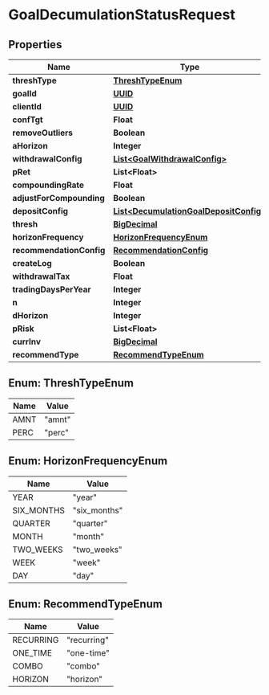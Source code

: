 
# GoalDecumulationStatusRequest

## Properties
Name | Type | Description | Notes
------------ | ------------- | ------------- | -------------
**threshType** | [**ThreshTypeEnum**](#ThreshTypeEnum) |  |  [optional]
**goalId** | [**UUID**](UUID.md) |  |  [optional]
**clientId** | [**UUID**](UUID.md) |  |  [optional]
**confTgt** | **Float** |  |  [optional]
**removeOutliers** | **Boolean** |  |  [optional]
**aHorizon** | **Integer** |  |  [optional]
**withdrawalConfig** | [**List&lt;GoalWithdrawalConfig&gt;**](GoalWithdrawalConfig.md) |  |  [optional]
**pRet** | **List&lt;Float&gt;** |  | 
**compoundingRate** | **Float** |  |  [optional]
**adjustForCompounding** | **Boolean** |  |  [optional]
**depositConfig** | [**List&lt;DecumulationGoalDepositConfig&gt;**](DecumulationGoalDepositConfig.md) |  |  [optional]
**thresh** | [**BigDecimal**](BigDecimal.md) |  |  [optional]
**horizonFrequency** | [**HorizonFrequencyEnum**](#HorizonFrequencyEnum) |  |  [optional]
**recommendationConfig** | [**RecommendationConfig**](RecommendationConfig.md) |  |  [optional]
**createLog** | **Boolean** |  |  [optional]
**withdrawalTax** | **Float** |  |  [optional]
**tradingDaysPerYear** | **Integer** |  |  [optional]
**n** | **Integer** |  |  [optional]
**dHorizon** | **Integer** |  |  [optional]
**pRisk** | **List&lt;Float&gt;** |  | 
**currInv** | [**BigDecimal**](BigDecimal.md) |  |  [optional]
**recommendType** | [**RecommendTypeEnum**](#RecommendTypeEnum) |  |  [optional]


<a name="ThreshTypeEnum"></a>
## Enum: ThreshTypeEnum
Name | Value
---- | -----
AMNT | &quot;amnt&quot;
PERC | &quot;perc&quot;


<a name="HorizonFrequencyEnum"></a>
## Enum: HorizonFrequencyEnum
Name | Value
---- | -----
YEAR | &quot;year&quot;
SIX_MONTHS | &quot;six_months&quot;
QUARTER | &quot;quarter&quot;
MONTH | &quot;month&quot;
TWO_WEEKS | &quot;two_weeks&quot;
WEEK | &quot;week&quot;
DAY | &quot;day&quot;


<a name="RecommendTypeEnum"></a>
## Enum: RecommendTypeEnum
Name | Value
---- | -----
RECURRING | &quot;recurring&quot;
ONE_TIME | &quot;one-time&quot;
COMBO | &quot;combo&quot;
HORIZON | &quot;horizon&quot;



